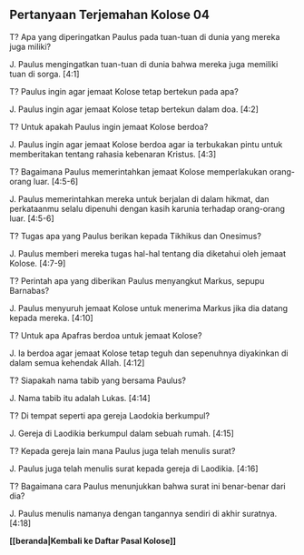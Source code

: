 ﻿## Pertanyaan Terjemahan Kolose 04 ##

T? Apa yang diperingatkan Paulus pada tuan-tuan di dunia yang mereka juga miliki?

J. Paulus mengingatkan tuan-tuan di dunia bahwa mereka juga memiliki tuan di sorga. [4:1]

T? Paulus ingin agar jemaat Kolose tetap bertekun pada apa?

J. Paulus ingin agar jemaat Kolose tetap bertekun dalam doa. [4:2]

T? Untuk apakah Paulus ingin jemaat Kolose berdoa?

J. Paulus ingin agar jemaat Kolose berdoa agar ia terbukakan pintu untuk memberitakan tentang rahasia kebenaran Kristus. [4:3]

T? Bagaimana Paulus memerintahkan jemaat Kolose memperlakukan orang-orang luar. [4:5-6]

J. Paulus memerintahkan mereka untuk berjalan di dalam hikmat, dan perkataanmu selalu dipenuhi dengan kasih karunia terhadap orang-orang luar. [4:5-6]

T? Tugas apa yang Paulus berikan kepada Tikhikus dan Onesimus?

J. Paulus memberi mereka tugas hal-hal tentang dia diketahui oleh jemaat Kolose. [4:7-9]

T? Perintah apa yang diberikan Paulus menyangkut Markus, sepupu Barnabas?

J. Paulus menyuruh jemaat Kolose untuk menerima Markus jika dia datang kepada mereka. [4:10]

T? Untuk apa Apafras berdoa untuk jemaat Kolose?

J. Ia berdoa agar jemaat Kolose tetap teguh dan sepenuhnya diyakinkan di dalam semua kehendak Allah. [4:12]

T? Siapakah nama tabib yang bersama Paulus?

J. Nama tabib itu adalah Lukas. [4:14]

T? Di tempat seperti apa  gereja Laodokia berkumpul?

J. Gereja di Laodikia berkumpul dalam sebuah rumah. [4:15]

T? Kepada gereja lain mana Paulus juga telah menulis surat?

J. Paulus juga telah menulis surat kepada gereja di Laodikia. [4:16]

T? Bagaimana cara Paulus menunjukkan bahwa surat ini benar-benar dari dia?

J. Paulus menulis namanya dengan tangannya sendiri di akhir suratnya. [4:18]

__[[beranda|Kembali ke Daftar Pasal Kolose]]__

